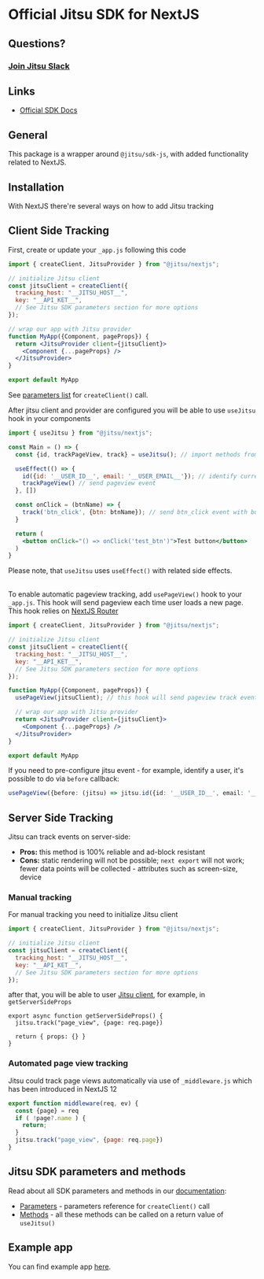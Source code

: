 # Official Jitsu SDK for NextJS

## Questions?

### [Join Jitsu Slack](https://jitsu.com/slack)

## Links

- [Official SDK Docs](https://jitsu.com/docs/sending-data/js-sdk)

## General

This package is a wrapper around `@jitsu/sdk-js`, with added functionality related to NextJS.

## Installation

With NextJS there're several ways on how to add Jitsu tracking

## Client Side Tracking

First, create or update your `_app.js` following this code
```jsx
import { createClient, JitsuProvider } from "@jitsu/nextjs";

// initialize Jitsu client
const jitsuClient = createClient({
  tracking_host: "__JITSU_HOST__",
  key: "__API_KET__",
  // See Jitsu SDK parameters section for more options
});

// wrap our app with Jitsu provider
function MyApp({Component, pageProps}) {
  return <JitsuProvider client={jitsuClient}>
    <Component {...pageProps} />
  </JitsuProvider>
}

export default MyApp
```
See [parameters list](https://jitsu.com/docs/sending-data/js-sdk/parameters-reference) for `createClient()` call.

After jitsu client and provider are configured you will be able to use `useJitsu` hook in your components
```jsx
import { useJitsu } from "@jitsu/nextjs";

const Main = () => {
  const {id, trackPageView, track} = useJitsu(); // import methods from useJitsu hook

  useEffect(() => {
    id({id: '__USER_ID__', email: '__USER_EMAIL__'}); // identify current user for all events
    trackPageView() // send pageview event
  }, [])

  const onClick = (btnName) => {
    track('btn_click', {btn: btnName}); // send btn_click event with button name payload on click
  }

  return (
    <button onClick="() => onClick('test_btn')">Test button</button>
  )
}
```
Please note, that `useJitsu` uses `useEffect()` with related side effects.

\
To enable automatic pageview tracking, add `usePageView()` hook to your `_app.js`. This hook will send pageview each time
user loads a new page. This hook relies on [NextJS Router](https://nextjs.org/docs/api-reference/next/router)
```jsx
import { createClient, JitsuProvider } from "@jitsu/nextjs";

// initialize Jitsu client
const jitsuClient = createClient({
  tracking_host: "__JITSU_HOST__",
  key: "__API_KET__",
  // See Jitsu SDK parameters section for more options
});

function MyApp({Component, pageProps}) {
  usePageView(jitsuClient); // this hook will send pageview track event on router change

  // wrap our app with Jitsu provider
  return <JitsuProvider client={jitsuClient}>
    <Component {...pageProps} />
  </JitsuProvider>
}

export default MyApp
```
If you need to pre-configure jitsu event - for example, identify a user, it's possible to do via `before` callback:
```typescript
usePageView({before: (jitsu) => jitsu.id({id: '__USER_ID__', email: '__USER_EMAIL__'})})
```

## Server Side Tracking

Jitsu can track events on server-side:
* **Pros:** this method is 100% reliable and ad-block resistant
* **Cons:** static rendering will not be possible; `next export` will not work; fewer data points will be collected - attributes such as screen-size, device

### Manual tracking

For manual tracking you need to initialize Jitsu client
```javascript
import { createClient, JitsuProvider } from "@jitsu/nextjs";

// initialize Jitsu client
const jitsuClient = createClient({
  tracking_host: "__JITSU_HOST__",
  key: "__API_KET__",
  // See Jitsu SDK parameters section for more options
});
```
after that, you will be able to user [Jitsu client](https://jitsu.com/docs/sending-data/js-sdk/methods-reference), for example, in `getServerSideProps`
```
export async function getServerSideProps() {
  jitsu.track("page_view", {page: req.page})

  return { props: {} }
}
```

### Automated page view tracking

Jitsu could track page views automatically via use of `_middleware.js` which has been introduced in NextJS 12

```javascript
export function middleware(req, ev) {
  const {page} = req
  if ( !page?.name ) {
    return;
  }
  jitsu.track("page_view", {page: req.page})
}
```

## Jitsu SDK parameters and methods

Read about all SDK parameters and methods in our [documentation](https://jitsu.com/docs/sending-data/js-sdk):

* [Parameters](https://jitsu.com/docs/sending-data/js-sdk/parameters-reference) - parameters reference for `createClient()` call
* [Methods](https://jitsu.com/docs/sending-data/js-sdk/methods-reference) - all these methods can be called on a return value of `useJitsu()`

## Example app

You can find example app [here](https://github.com/jitsucom/jitsu-js/tree/master/examples/nextjs-app).